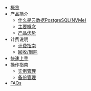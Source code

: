 
* [概览](/upgsql/README)
* 产品简介
    * [什么是云数据PostgreSQL(NVMe)](/upgsql/concept)
    * [主要概念](/upgsql/terminology)
    * [产品优势](/upgsql/superiority)
* 计费说明
    * [计费指南](/upgsql/price/bill)
    * [回收/删除](/upgsql/price/recycle)
* [快速上手](/upgsql/quick)
* 操作指南
    * [实例管理](/upgsql/guide/instance)
    * [备份管理](/upgsql/guide/backup)
* [FAQs](/upgsql/faq)
